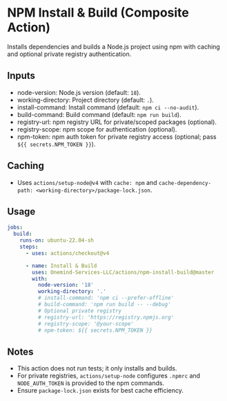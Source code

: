 # NPM Install & Build (Composite Action)

Installs dependencies and builds a Node.js project using npm with caching and optional private registry authentication.

## Inputs

- node-version: Node.js version (default: `18`).
- working-directory: Project directory (default: `.`).
- install-command: Install command (default: `npm ci --no-audit`).
- build-command: Build command (default: `npm run build`).
- registry-url: npm registry URL for private/scoped packages (optional).
- registry-scope: npm scope for authentication (optional).
- npm-token: npm auth token for private registry access (optional; pass `${{ secrets.NPM_TOKEN }}`).

## Caching

- Uses `actions/setup-node@v4` with `cache: npm` and `cache-dependency-path: <working-directory>/package-lock.json`.

## Usage

```yaml
jobs:
  build:
    runs-on: ubuntu-22.04-sh
    steps:
      - uses: actions/checkout@v4

      - name: Install & Build
        uses: Onemind-Services-LLC/actions/npm-install-build@master
        with:
          node-version: '18'
          working-directory: '.'
          # install-command: 'npm ci --prefer-offline'
          # build-command: 'npm run build -- --debug'
          # Optional private registry
          # registry-url: 'https://registry.npmjs.org'
          # registry-scope: '@your-scope'
          # npm-token: ${{ secrets.NPM_TOKEN }}
```

## Notes

- This action does not run tests; it only installs and builds.
- For private registries, `actions/setup-node` configures `.npmrc` and `NODE_AUTH_TOKEN` is provided to the npm commands.
- Ensure `package-lock.json` exists for best cache efficiency.

